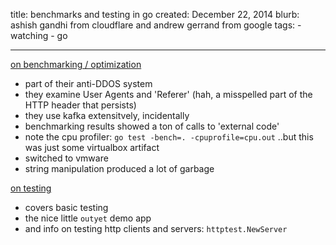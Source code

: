 title: benchmarks and testing in go
created: December 22, 2014
blurb: ashish gandhi from cloudflare and andrew gerrand from google
tags:
    - watching
    - go
    
---

[on benchmarking / optimization](https://www.youtube.com/watch?v=JkgQJrodSpI#t=94)

* part of their anti-DDOS system
* they examine User Agents and 'Referer' (hah, a misspelled part of the HTTP header that persists)
* they use kafka extensitvely, incidentally
* benchmarking results showed a ton of calls to 'external code'
* note the cpu profiler: `go test -bench=. -cpuprofile=cpu.out`
..but this was just some virtualbox artifact
* switched to vmware
* string manipulation produced a lot of garbage


[on testing](https://www.youtube.com/watch?v=ndmB0bj7eyw)

* covers basic testing
* the nice little `outyet` demo app
* and info on testing http clients and servers: `httptest.NewServer`
